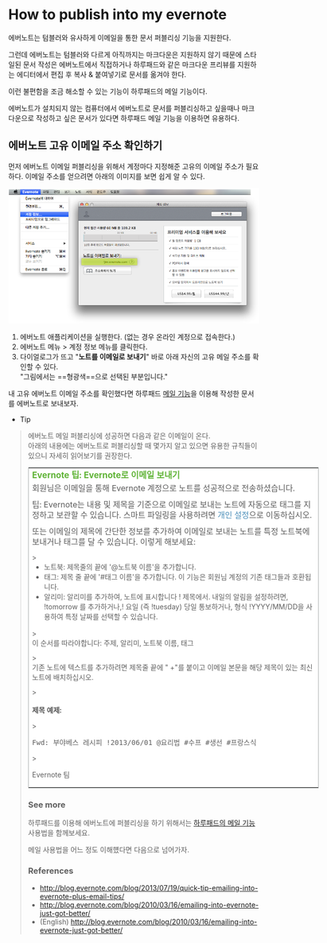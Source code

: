 # How to publish into my evernote

에버노트는 텀블러와 유사하게 이메일을 통한 문서 퍼블리싱 기능을 지원한다.

그런데 에버노트는 텀블러와 다르게 아직까지는 마크다운은 지원하지 않기 때문에 스타일된 문서 작성은 에버노트에서 직접하거나 하루패드와 같은 마크다운 프리뷰를 지원하는 에디터에서 편집 후 복사 & 붙여넣기로 문서를 옮겨야 한다.

이런 불편함을 조금 해소할 수 있는 기능이 하루패드의 메일 기능이다.

에버노트가 설치되지 않는 컴퓨터에서 에버노트로 문서를 퍼블리싱하고 싶을때나 마크다운으로 작성하고 싶은 문서가 있다면 하루패드 메일 기능을 이용하면 유용하다.

## 에버노트 고유 이메일 주소 확인하기

먼저 에버노트 이메일 퍼블리싱을 위해서 계정마다 지정해준 고유의 이메일 주소가 필요하다. 이메일 주소를 얻으려면 아래의 이미지를 보면 쉽게 알 수 있다.

![](images/001.png)

1. 에버노트 애플리케이션을 실행한다. (없는 경우 온라인 계정으로 접속한다.)
2. 에버노트 메뉴 > 계정 정보 메뉴를 클릭한다.
3. 다이얼로그가 뜨고 "**노트를 이메일로 보내기**" 바로 아래 자신의 고유 메일 주소를 확인할 수 있다.  
   "그림에서는 ==형광색==으로 선택된 부분입니다."

내 고유 에버노트 이메일 주소를 확인했다면 하루패드 [메일 기능](http://pad.haroopress.com/page.html?f=send-beautiful-email)을 이용해 작성한 문서를 에버노트로 보내보자.

* Tip
> 에버노트 메일 퍼블리싱에 성공하면 다음과 같은 이메일이 온다.  
> 아래의 내용에는 에버노트로 퍼블리싱할 때 몇가지 알고 있으면 유용한 규칙들이 있으니 자세히 읽어보기를 권장한다.
> <table cellpadding="24" style="background:#fff;border:1px solid #a8adad;width:584px">
<tbody><tr>
<td>
<div style="color:#5b5b5b;font-size:16px;line-height:21px">
<h2 style="color:#5fb336;margin-top:0;margin-bottom:4px;font-size:17px;line-height:24px;font-weight:bold">Evernote 팁: Evernote로 이메일 보내기</h2>
<p style="margin-top:0;margin-bottom:12px">회원님은 이메일을 통해 Evernote 계정으로 노트를 성공적으로 전송하셨습니다.</p>
<p style="margin-top:0;margin-bottom:12px">팁: Evernote는 내용 및 제목을 기준으로 이메일로 보내는 노트에 자동으로 태그를 지정하고 보관할 수 있습니다. 스마트 파일링을 사용하려면 <a href="https://www.evernote.com/PersonalSettings.action" style="color:#4a8db8;text-decoration:none" target="_blank">개인 설정</a>으로 이동하십시오.</p>
<p style="margin-top:0;margin-bottom:12px">또는 이메일의 제목에 간단한 정보를 추가하여 이메일로 보내는 노트를 특정 노트북에 보내거나 태그를 달 수 있습니다. 이렇게 해보세요:</p>
</div>
> <ul style="margin-top:0;margin-right:0;margin-bottom:16px;margin-left:24px;padding-top:0;padding-right:0;padding-bottom:0;padding-left:0">
<li>노트북: 제목줄의 끝에 '@노트북 이름'을 추가합니다.</li>
<li>태그: 제목 줄 끝에 '#태그 이름'을 추가합니다. 이 기능은 회원님 계정의 기존 태그들과 호환됩니다. </li>    
<li>알리미: 알리미를 추가하여, 노트에 표시합니다 ! 제목에서. 내일의 알림을 설정하려면, !tomorrow 를 추가하거나,! 요일 (즉 !tuesday) 당일 통보하거나, 형식 !YYYY/MM/DD을 사용하여 특정 날짜를 선택할 수 있습니다.</li>
</ul>
> <p style="margin-top:0;margin-bottom:12px">이 순서를 따라야합니다: 주제, 알리미, 노트북 이름, 태그</p>
> <p style="margin-top:0;margin-bottom:12px">기존 노트에 텍스트를 추가하려면 제목줄 끝에 " +"를 붙이고 이메일 본문을 해당 제목이 있는 최신 노트에 배치하십시오.</p>
> <h3 style="color:#545454;font-size:14px;line-height:18px">제목 예제:</h3>
> <p lang="" style="margin-top:0;margin-bottom:12px"></p><pre>Fwd: 부야베스 레시피 !2013/06/01 @요리법 #수프 #생선 #프랑스식</pre><p></p>
> <p lang="en" style="margin-bottom:12px">Evernote 팀</p>
    </td>
  </tr>
</tbody></table>

### See more

하루패드를 이용해 에버노트에 퍼블리싱을 하기 위해서는 [하루패드의 메일 기능](http://pad.haroopress.com/page.html?f=send-beautiful-email) 사용법을 함께보세요.

메일 사용법을 어느 정도 이해헀다면 다음으로 넘어가자.

### References

* http://blog.evernote.com/blog/2013/07/19/quick-tip-emailing-into-evernote-plus-email-tips/
* http://blog.evernote.com/blog/2010/03/16/emailing-into-evernote-just-got-better/
* (English) http://blog.evernote.com/blog/2010/03/16/emailing-into-evernote-just-got-better/